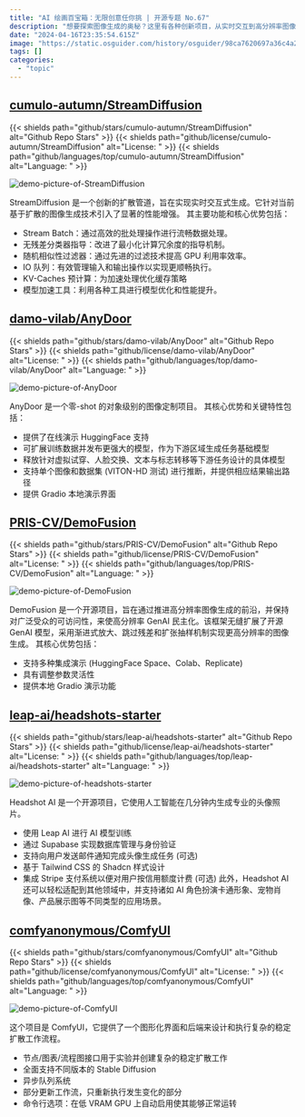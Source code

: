 ```yaml
---
title: "AI 绘画百宝箱：无限创意任你挑 | 开源专题 No.67"
description: "想要探索图像生成的奥秘？这里有各种创新项目，从实时交互到高分辨率图像生成，满足你的各种需求！"
date: "2024-04-16T23:35:54.615Z"
image: "https://static.osguider.com/history/osguider/98ca7620697a36c4a2c02b96529319f3.png"
tags: []
categories:
  - "topic"
---
```


## [cumulo-autumn/StreamDiffusion](https://github.com/cumulo-autumn/StreamDiffusion)

{{< shields path="github/stars/cumulo-autumn/StreamDiffusion" alt="Github Repo Stars" >}} {{< shields path="github/license/cumulo-autumn/StreamDiffusion" alt="License: " >}} {{< shields path="github/languages/top/cumulo-autumn/StreamDiffusion" alt="Language: " >}}

![demo-picture-of-StreamDiffusion](https://static.osguider.com/history/2023/c9f0de0723515aed9f42f108f2cfefbd.gif)

StreamDiffusion 是一个创新的扩散管道，旨在实现实时交互式生成。它针对当前基于扩散的图像生成技术引入了显著的性能增强。
其主要功能和核心优势包括：

- Stream Batch：通过高效的批处理操作进行流畅数据处理。
- 无残差分类器指导：改进了最小化计算冗余度的指导机制。
- 随机相似性过滤器：通过先进的过滤技术提高 GPU 利用率效率。
- IO 队列：有效管理输入和输出操作以实现更顺畅执行。
- KV-Caches 预计算：为加速处理优化缓存策略
- 模型加速工具：利用各种工具进行模型优化和性能提升。
  
## [damo-vilab/AnyDoor](https://github.com/damo-vilab/AnyDoor)

{{< shields path="github/stars/damo-vilab/AnyDoor" alt="Github Repo Stars" >}} {{< shields path="github/license/damo-vilab/AnyDoor" alt="License: " >}} {{< shields path="github/languages/top/damo-vilab/AnyDoor" alt="Language: " >}}

![demo-picture-of-AnyDoor](https://static.osguider.com/history/2023/f1587e7ac1ee1e152ec4eb2399c5f4be.png)

AnyDoor 是一个零-shot 的对象级别的图像定制项目。
其核心优势和关键特性包括：

- 提供了在线演示 HuggingFace 支持
- 可扩展训练数据并发布更强大的模型，作为下游区域生成任务基础模型
- 释放针对虚拟试穿、人脸交换、文本与标志转移等下游任务设计的具体模型
- 支持单个图像和数据集 (VITON-HD 测试) 进行推断，并提供相应结果输出路径
- 提供 Gradio 本地演示界面
  
## [PRIS-CV/DemoFusion](https://github.com/PRIS-CV/DemoFusion)

{{< shields path="github/stars/PRIS-CV/DemoFusion" alt="Github Repo Stars" >}} {{< shields path="github/license/PRIS-CV/DemoFusion" alt="License: " >}} {{< shields path="github/languages/top/PRIS-CV/DemoFusion" alt="Language: " >}}

![demo-picture-of-DemoFusion](https://static.osguider.com/history/2024/9a5af7820452a256d2470465dcb68c08.png)

DemoFusion 是一个开源项目，旨在通过推进高分辨率图像生成的前沿，并保持对广泛受众的可访问性，来使高分辨率 GenAI 民主化。该框架无缝扩展了开源 GenAI 模型，采用渐进式放大、跳过残差和扩张抽样机制实现更高分辨率的图像生成。
其核心优势包括：

- 支持多种集成演示 (HuggingFace Space、Colab、Replicate)
- 具有调整参数灵活性
- 提供本地 Gradio 演示功能
  
## [leap-ai/headshots-starter](https://github.com/leap-ai/headshots-starter)

{{< shields path="github/stars/leap-ai/headshots-starter" alt="Github Repo Stars" >}} {{< shields path="github/license/leap-ai/headshots-starter" alt="License: " >}} {{< shields path="github/languages/top/leap-ai/headshots-starter" alt="Language: " >}}

![demo-picture-of-headshots-starter](https://static.osguider.com/history/osguider/f4ab568659bc89d4c0cdab9f2f8bbe7f.png)

Headshot AI 是一个开源项目，它使用人工智能在几分钟内生成专业的头像照片。

- 使用 Leap AI 进行 AI 模型训练
- 通过 Supabase 实现数据库管理与身份验证
- 支持向用户发送邮件通知完成头像生成任务 (可选)
- 基于 Tailwind CSS 的 Shadcn 样式设计
- 集成 Stripe 支付系统以便对用户按信用额度计费 (可选)
此外，Headshot AI 还可以轻松适配到其他领域中，并支持诸如 AI 角色扮演卡通形象、宠物肖像、产品展示图等不同类型的应用场景。
  
## [comfyanonymous/ComfyUI](https://github.com/comfyanonymous/ComfyUI)

{{< shields path="github/stars/comfyanonymous/ComfyUI" alt="Github Repo Stars" >}} {{< shields path="github/license/comfyanonymous/ComfyUI" alt="License: " >}} {{< shields path="github/languages/top/comfyanonymous/ComfyUI" alt="Language: " >}}

![demo-picture-of-ComfyUI](https://static.osguider.com/history/osguider/277183809cad76c37849c1f033a55241.png)

这个项目是 ComfyUI，它提供了一个图形化界面和后端来设计和执行复杂的稳定扩散工作流程。

- 节点/图表/流程图接口用于实验并创建复杂的稳定扩散工作
- 全面支持不同版本的 Stable Diffusion
- 异步队列系统
- 部分更新工作流，只重新执行发生变化的部分
- 命令行选项：在低 VRAM GPU 上自动启用使其能够正常运转
  
